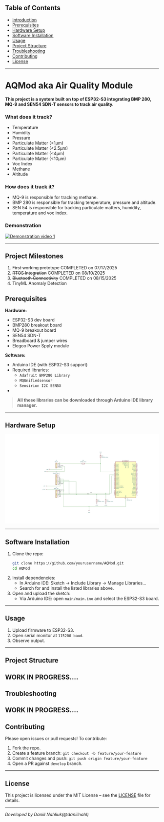 &#x20;

## Table of Contents

- [Introduction](#aqmod-aka-air-quality-module)
- [Prerequisites](#prerequisites)
- [Hardware Setup](#hardware-setup)
- [Software Installation](#software-installation)
- [Usage](#usage)
- [Project Structure](#project-structure)
- [Troubleshooting](#troubleshooting)
- [Contributing](#contributing)
- [License](#license)

---

# AQMod aka Air Quality Module

**This project is a system built on top of ESP32-S3 integrating BMP 280, MQ-9 and SEN54 SDN-T sensors to track air quality.**

### What does it track?

- Temperature
- Humidity
- Pressure
- Particulate Matter (<1µm)
- Particulate Matter (<2.5µm)
- Particulate Matter (<4µm)
- Particulate Matter (<10µm)
- Voc Index
- Methane
- Altitude

### How does it track it?

- MQ-9 is responsible for tracking methane.
- BMP 280 is responsible for tracking temperature, pressure and altitude.
- SEN 54 is responsible for tracking particulate matters, humidity, temperature and voc index.

### Demonstration
[![Demonstration video 1](https://media0.giphy.com/media/v1.Y2lkPTc5MGI3NjExeG52dTAweGhvN3hzNnFsNTk2dHJxdTlwNnhpNXB1OXNjdHJkc2RsdSZlcD12MV9pbnRlcm5hbF9naWZfYnlfaWQmY3Q9Zw/WigBvEbSp0v5ljpwq8/giphy.gif)](https://youtu.be/7I6uvrYwucg)


---
## Project Milestones

1. ~~First working prototype~~ COMPLETED on 07/17/2025
2. ~~RTOS Integration~~ COMPLETED on 08/10/2025
3. ~~Bluetooth Connectivity~~ COMPLETED on 08/15/2025
4. TinyML Anomaly Detection

## Prerequisites

**Hardware:**

- ESP32-S3 dev board
- BMP280 breakout board
- MQ-9 breakout board
- SEN54 SDN-T
- Breadboard & jumper wires
- Elegoo Power Spply module

**Software:**

- Arduino IDE (with ESP32-S3 support)
- Required libraries:
  - `Adafruit BMP280 Library`
  - `MQUnifiedsensor`
  - `Sensirion I2C SEN5X`
- 

> **All these libraries can be downloaded through Arduino IDE library manager.**

---

## Hardware Setup
![Schematic](misc/AQModSchematic.JPG)

---

## Software Installation

1. Clone the repo:
   ```bash
   git clone https://github.com/yourusername/AQMod.git
   cd AQMod
   ```
2. Install dependencies:
   - In Arduino IDE: Sketch → Include Library → Manage Libraries…
   - Search for and install the listed libraries above.
3. Open and upload the sketch:
   - Via Arduino IDE: open `main/main.ino` and select the ESP32-S3 board.
---

## Usage

1. Upload firmware to ESP32-S3.
2. Open serial monitor at `115200 baud`.
3. Observe output.
---

## Project Structure

**WORK IN PROGRESS....**
---

## Troubleshooting

**WORK IN PROGRESS....**
---

## Contributing

Please open issues or pull requests! To contribute:

1. Fork the repo.
2. Create a feature branch: `git checkout -b feature/your-feature`
3. Commit changes and push: `git push origin feature/your-feature`
4. Open a PR against `develop` branch.

---

## License

This project is licensed under the MIT License – see the [LICENSE](LICENSE) file for details.

---

*Developed by Daniil Nahliuk(@daniilnahl)*





